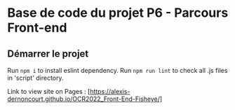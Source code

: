 # Base de code du projet P6 - Parcours Front-end

## Démarrer le projet
Run `npm i` to install eslint dependency.
Run `npm run lint` to check all .js files in 'script' directory.

Link to view site on Pages : [https://alexis-dernoncourt.github.io/OCR2022_Front-End-Fisheye/]

